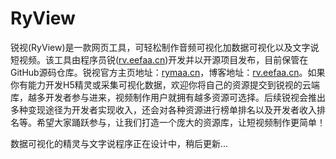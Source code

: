 # RyView
锐视(RyView)是一款网页工具，可轻松制作音频可视化加数据可视化以及文字说短视频。该工具由程序员锐([rv.eefaa.cn](rv.eefaa.cn))开发并以开源项目发布，目前保管在GitHub源码仓库。锐视官方主页地址：[rymaa.cn](rymaa.cn)，博客地址：[rv.eefaa.cn](rv.eefaa.cn)。如果你有能力开发H5精灵或采集可视化数据，欢迎你将自己的资源提交到锐视的云端库，越多开发者参与进来，视频制作用户就拥有越多资源可选择。后续锐视会推出多种变现途径为开发者实现收入，还会对各种资源进行榜单排名以及开发者收入排名等。希望大家踊跃参与，让我们打造一个庞大的资源库，让短视频制作更简单！

数据可视化的精灵与文字说程序正在设计中，稍后更新...
